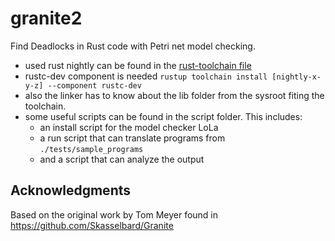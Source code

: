 # granite2

Find Deadlocks in Rust code with Petri net model checking.

- used rust nightly can be found in the [rust-toolchain file](https://doc.rust-lang.org/nightly/edition-guide/rust-2018/rustup-for-managing-rust-versions.html#managing-versions)
- rustc-dev component is needed ``rustup toolchain install [nightly-x-y-z] --component rustc-dev``
- also the linker has to know about the lib folder from the sysroot fiting the toolchain.
- some useful scripts can be found in the script folder. This includes:
  - an install script for the model checker LoLa
  - a run script that can translate programs from ``./tests/sample_programs``
  - and a script that can analyze the output

## Acknowledgments

Based on the original work by Tom Meyer found in <https://github.com/Skasselbard/Granite>
